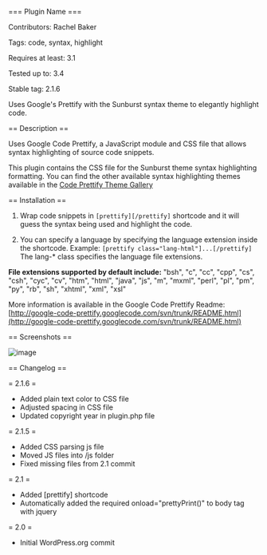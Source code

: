 === Plugin Name ===

Contributors: Rachel Baker

Tags: code, syntax, highlight

Requires at least: 3.1

Tested up to: 3.4

Stable tag: 2.1.6

Uses Google's Prettify with the Sunburst syntax theme to elegantly highlight code.  

== Description ==

Uses Google Code Prettify, a JavaScript module and CSS file that allows syntax highlighting of source code snippets.

This plugin contains the CSS file for the Sunburst theme syntax highlighting formatting.  You can find the other available syntax highlighting themes available in the [Code Prettify Theme Gallery](http://google-code-prettify.googlecode.com/svn/trunk/styles/index.html)


== Installation ==

1. Wrap code snippets in `[prettify][/prettify]` shortcode and it will guess the syntax being used and highlight the code.

2. You can specify a language by specifying the language extension inside the shortcode.
Example:
`[prettify class="lang-html"]...[/prettify]`
  The lang-* class specifies the language file extensions.

__File extensions supported by default include:__
    "bsh", "c", "cc", "cpp", "cs", "csh", "cyc", "cv", "htm", "html",
    "java", "js", "m", "mxml", "perl", "pl", "pm", "py", "rb", "sh",
    "xhtml", "xml", "xsl"

More information is available in the Google Code Prettify Readme: [http://google-code-prettify.googlecode.com/svn/trunk/README.html](http://google-code-prettify.googlecode.com/svn/trunk/README.html)



== Screenshots ==

![image](http://www.rachelbaker.me/sunburst-code-prettify/Sunburst-Prettify.png)


== Changelog ==

= 2.1.6 =
* Added plain text color to CSS file
* Adjusted spacing in CSS file
* Updated copyright year in plugin.php file

= 2.1.5 =
* Added CSS parsing js file
* Moved JS files into /js folder
* Fixed missing files from 2.1 commit

= 2.1 =
* Added [prettify] shortcode
* Automatically added the required onload="prettyPrint()" to body tag with jquery

= 2.0 =
* Initial WordPress.org commit







